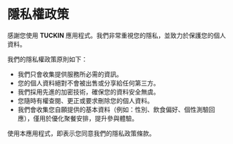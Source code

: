 # 隱私權政策

感謝您使用 **TUCKIN** 應用程式。我們非常重視您的隱私，並致力於保護您的個人資料。

我們的隱私權政策原則如下：

* 我們只會收集提供服務所必需的資訊。
* 您的個人資料絕對不會被出售或分享給任何第三方。
* 我們採用先進的加密技術，確保您的資料安全無虞。
* 您隨時有權查閱、更正或要求刪除您的個人資料。
* 我們會收集您自願提供的基本資料（例如：性別、飲食偏好、個性測驗回應），僅用於優化聚餐安排，提升參與體驗。

使用本應用程式，即表示您同意我們的隱私政策條款。